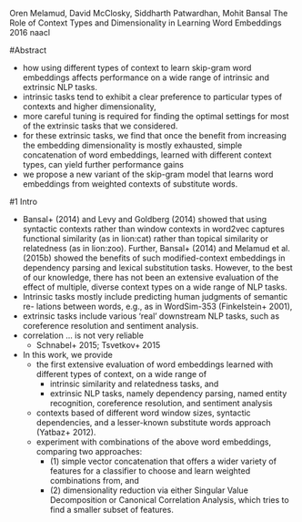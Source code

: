 Oren Melamud, David McClosky, Siddharth Patwardhan, Mohit Bansal
The Role of Context Types and Dimensionality in Learning Word Embeddings
2016 naacl

#Abstract

* how using different types of context to learn skip-gram word embeddings
  affects performance on a wide range of intrinsic and extrinsic NLP tasks.
* intrinsic tasks tend to exhibit a clear preference to particular types of
  contexts and higher dimensionality, 
* more careful tuning is required for finding the optimal settings for most of
  the extrinsic tasks that we considered. 
* for these extrinsic tasks, we find that once the benefit from increasing the
  embedding dimensionality is mostly exhausted, simple concatenation of word
  embeddings, learned with different context types, can yield further
  performance gains
* we propose a new variant of the skip-gram model that learns word embeddings
  from weighted contexts of substitute words.

#1 Intro

* Bansal+ (2014) and Levy and Goldberg (2014) showed that using
  syntactic contexts rather than window contexts in word2vec captures
  functional similarity (as in lion:cat) rather than topical similarity or
  relatedness (as in lion:zoo). Further, Bansal+ (2014) and Melamud et
  al. (2015b) showed the benefits of such modified-context embeddings in
  dependency parsing and lexical substitution tasks. However, to the best of
  our knowledge, there has not been an extensive evaluation of the effect of
  multiple, diverse context types on a wide range of NLP tasks.
* Intrinsic tasks mostly include predicting human judgments of semantic re-
  lations between words, e.g., as in WordSim-353 (Finkelstein+ 2001),
* extrinsic tasks include various ‘real’ downstream NLP tasks, such as
  coreference resolution and sentiment analysis.
* correlation ... is not very reliable 
  * Schnabel+ 2015; Tsvetkov+ 2015
* In this work, we provide 
  * the first extensive evaluation of word embeddings learned with different
    types of context, on a wide range of 
    * intrinsic similarity and relatedness tasks, and 
    * extrinsic NLP tasks, namely dependency parsing, named entity
      recognition, coreference resolution, and sentiment analysis
  * contexts based of different word window sizes, syntactic dependencies, and
    a lesser-known substitute words approach (Yatbaz+ 2012).  
  * experiment with combinations of the above word embeddings, comparing two
    approaches: 
    * (1) simple vector concatenation that offers a wider variety of features
      for a classifier to choose and learn weighted combinations from, and 
    * (2) dimensionality reduction via either Singular Value Decomposition or
      Canonical Correlation Analysis, which tries to find a smaller subset of
      features.

